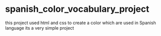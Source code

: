 # spanish_color_vocabulary_project
this project used html and css to create a color which are used in Spanish language its a very simple project
